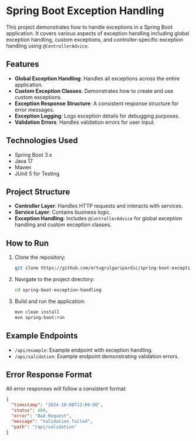 # Spring Boot Exception Handling

This project demonstrates how to handle exceptions in a Spring Boot application. It covers various aspects of exception handling including global exception handling, custom exceptions, and controller-specific exception handling using `@ControllerAdvice`.

## Features

- **Global Exception Handling**: Handles all exceptions across the entire application.
- **Custom Exception Classes**: Demonstrates how to create and use custom exceptions.
- **Exception Response Structure**: A consistent response structure for error messages.
- **Exception Logging**: Logs exception details for debugging purposes.
- **Validation Errors**: Handles validation errors for user input.

## Technologies Used

- Spring Boot 3.x
- Java 17
- Maven
- JUnit 5 for Testing

## Project Structure

- **Controller Layer**: Handles HTTP requests and interacts with services.
- **Service Layer**: Contains business logic.
- **Exception Handling**: Includes `@ControllerAdvice` for global exception handling and custom exception classes.

## How to Run
1. Clone the repository:
    ```bash
    git clone https://github.com/ertugrulgaripardic/spring-boot-exception-handling.git
    ```
2. Navigate to the project directory:
    ```bash
    cd spring-boot-exception-handling
    ```
3. Build and run the application:
    ```bash
    mvn clean install
    mvn spring-boot:run
    ```

## Example Endpoints
- `/api/example`: Example endpoint with exception handling.
- `/api/validation`: Example endpoint demonstrating validation errors.

## Error Response Format

All error responses will follow a consistent format:
```json
{
  "timestamp": "2024-10-08T12:00:00",
  "status": 400,
  "error": "Bad Request",
  "message": "Validation failed",
  "path": "/api/validation"
}
